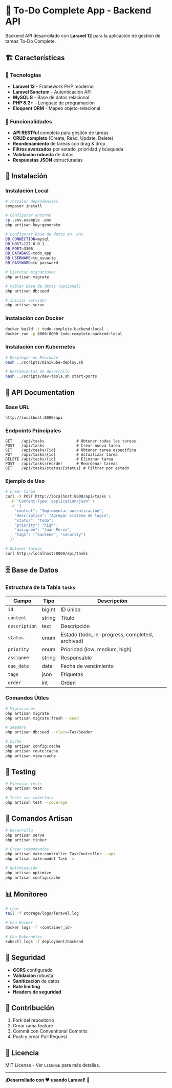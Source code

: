 # 🚀 To-Do Complete App - Backend API

Backend API desarrollado con **Laravel 12** para la aplicación de gestión de tareas To-Do Complete.

## 🏗️ Características

### 🔧 Tecnologías
- **Laravel 12** - Framework PHP moderno
- **Laravel Sanctum** - Autenticación API
- **MySQL 8** - Base de datos relacional
- **PHP 8.2+** - Lenguaje de programación
- **Eloquent ORM** - Mapeo objeto-relacional

### 🎯 Funcionalidades
- **API RESTful** completa para gestión de tareas
- **CRUD completo** (Create, Read, Update, Delete)
- **Reordenamiento** de tareas con drag & drop
- **Filtros avanzados** por estado, prioridad y búsqueda
- **Validación robusta** de datos
- **Respuestas JSON** estructuradas

## 🚀 Instalación

### Instalación Local
```bash
# Instalar dependencias
composer install

# Configurar entorno
cp .env.example .env
php artisan key:generate

# Configurar base de datos en .env
DB_CONNECTION=mysql
DB_HOST=127.0.0.1
DB_PORT=3306
DB_DATABASE=todo_app
DB_USERNAME=tu_usuario
DB_PASSWORD=tu_password

# Ejecutar migraciones
php artisan migrate

# Poblar base de datos (opcional)
php artisan db:seed

# Iniciar servidor
php artisan serve
```

### Instalación con Docker
```bash
docker build -t todo-complete-backend:local .
docker run -p 8000:8000 todo-complete-backend:local
```

### Instalación con Kubernetes
```bash
# Desplegar en Minikube
bash ../scripts/minikube-deploy.sh

# Herramientas de desarrollo
bash ../scripts/dev-tools.sh start-ports
```

## 📖 API Documentation

### Base URL
```
http://localhost:8000/api
```

### Endpoints Principales
```http
GET    /api/tasks              # Obtener todas las tareas
POST   /api/tasks              # Crear nueva tarea
GET    /api/tasks/{id}         # Obtener tarea específica
PUT    /api/tasks/{id}         # Actualizar tarea
DELETE /api/tasks/{id}         # Eliminar tarea
POST   /api/tasks/reorder      # Reordenar tareas
GET    /api/tasks/status/{status} # Filtrar por estado
```

### Ejemplo de Uso
```bash
# Crear tarea
curl -X POST http://localhost:8000/api/tasks \
  -H "Content-Type: application/json" \
  -d '{
    "content": "Implementar autenticación",
    "description": "Agregar sistema de login",
    "status": "todo",
    "priority": "high",
    "assignee": "Juan Pérez",
    "tags": ["backend", "security"]
  }'

# Obtener tareas
curl http://localhost:8000/api/tasks
```

## 🗄️ Base de Datos

### Estructura de la Tabla `tasks`
| Campo | Tipo | Descripción |
|-------|------|-------------|
| `id` | bigint | ID único |
| `content` | string | Título |
| `description` | text | Descripción |
| `status` | enum | Estado (todo, in-progress, completed, archived) |
| `priority` | enum | Prioridad (low, medium, high) |
| `assignee` | string | Responsable |
| `due_date` | date | Fecha de vencimiento |
| `tags` | json | Etiquetas |
| `order` | int | Orden |

### Comandos Útiles
```bash
# Migraciones
php artisan migrate
php artisan migrate:fresh --seed

# Seeders
php artisan db:seed --class=TaskSeeder

# Cache
php artisan config:cache
php artisan route:cache
php artisan view:cache
```

## 🧪 Testing
```bash
# Ejecutar tests
php artisan test

# Tests con cobertura
php artisan test --coverage
```

## 🔧 Comandos Artisan
```bash
# Desarrollo
php artisan serve
php artisan tinker

# Crear componentes
php artisan make:controller TaskController --api
php artisan make:model Task -m

# Optimización
php artisan optimize
php artisan config:cache
```

## 📊 Monitoreo
```bash
# Logs
tail -f storage/logs/laravel.log

# Con Docker
docker logs -f <container_id>

# Con Kubernetes
kubectl logs -f deployment/backend
```

## 🔐 Seguridad
- **CORS** configurado
- **Validación** robusta
- **Sanitización** de datos
- **Rate limiting**
- **Headers de seguridad**

## 🤝 Contribución
1. Fork del repositorio
2. Crear rama feature
3. Commit con Conventional Commits
4. Push y crear Pull Request

## 📝 Licencia
MIT License - Ver `LICENSE` para más detalles.

---

**¡Desarrollado con ❤️ usando Laravel!** 🚀
